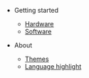* Getting started
  * [Hardware](dark-be.github.io/Dark-Note)
  * [Software](more-pages.md)

* About
  * [Themes](themes.md)
  * [Language highlight](language-highlight.md)